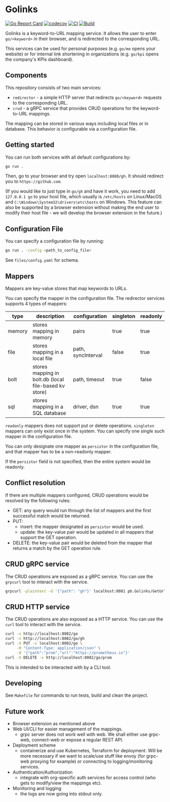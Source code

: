 # Golinks

[![Go Report Card](https://goreportcard.com/badge/github.com/reimirno/golinks)](https://goreportcard.com/report/github.com/reimirno/golinks)
[![codecov](https://codecov.io/github/Reimirno/golinks/branch/main/graph/badge.svg?token=WFR37HA0LH)](https://codecov.io/github/Reimirno/golinks)
[![CI](https://github.com/Reimirno/golinks/actions/workflows/makefile-ci.yml/badge.svg)](https://github.com/Reimirno/golinks/actions/workflows/makefile-ci.yml)
[![Build](https://github.com/Reimirno/golinks/actions/workflows/makefile-build.yml/badge.svg)](https://github.com/Reimirno/golinks/actions/workflows/makefile-build.yml)

Golinks is a keyword-to-URL mapping service. It allows the user to enter `go/<keyword>` in their browser, and is redirected to the corresponding URL.

This services can be used for personal purposes (e.g. `go/me` opens your website) or for internal link shortening in organizations (e.g. `go/kpi` opens the company's KPIs dashboard).

## Components

This repository consists of two main services:

- `redirector` - a simple HTTP server that redirects `go/<keyword>` requests to the corresponding URL.
- `crud` - a gRPC service that provides CRUD operations for the keyword-to-URL mappings.

The mapping can be stored in various ways including local files or in database. This behavior is configurable via a configuration file.

## Getting started

You can run both services with all default configurations by:

```bash
go run .
```

Then, go to your browser and try open `localhost:8080/gh`. It should redirect you to `https://github.com`.

(If you would like to just type in `go/gh` and have it work, you need to add `127.0.0.1 go` to your host file, which usually is `/etc/hosts` on Linux/MacOS and `C:\Windows\System32\drivers\etc\hosts` on Windows. This feature can also be supported by a browser extension without making the end user to modify their host file - we will develop the browser extension in the future.)

## Configuration File

You can specify a configuration file by running:

```bash
go run . -config <path_to_config_file>
```

See `files/config.yaml` for schema.

## Mappers

Mappers are key-value stores that map keywords to URLs.

You can specify the mapper in the configuration file. The redirector services supports 4 types of mappers:

| type   | description                                           | configuration      | singleton | readonly |
| ------ | ----------------------------------------------------- | ------------------ | --------- | -------- |
| memory | stores mapping in memory                              | pairs              | true      | true     |
| file   | stores mapping in a local file                        | path, syncInterval | false     | true     |
| bolt   | stores mapping in bolt.db (local file-based kv store) | path, timeout      | true      | false    |
| sql    | stores mapping in a SQL database                      | driver, dsn        | true      | true     |

`readonly` mappers does not support put or delete operations.
`singleton` mappers can only exist once in the system. You can specify one single such mapper in the configuration file.

You can only designate one mapper as `persistor` in the configuration file, and that mapper has to be a non-readonly mapper. 

If the `persistor` field is not specified, then the entire system would be readonly.

## Conflict resolution

If there are multiple mappers configured, CRUD operations would be resolved by the following rules:
- GET: any query would run through the list of mappers and the first successful match would be returned.
- PUT: 
    - insert: the mapper designated as `persistor` would be used.
    - update: the key-value pair would be updated in all mappers that support the GET operation.
- DELETE: the key-value pair would be deleted from the mapper that returns a match by the GET operation rule.

## CRUD gRPC service

The CRUD operations are exposed as a gRPC service. You can use the `grpcurl` tool to interact with the service.

```bash
grpcurl -plaintext -d '{"path": "gh"}' localhost:8081 pb.Golinks/GetUrl
```

## CRUD HTTP service

The CRUD operations are also exposed as a HTTP service. You can use the `curl` tool to interact with the service.

```bash
curl -v http://localhost:8082/go
curl -v http://localhost:8082/go/gh
curl -X PUT -v localhost:8082/go \
     -H "Content-Type: application/json" \
     -d '{"path":"prom","url":"https://prometheus.io"}'
curl -X DELETE -v http://localhost:8082/go/prom
```

This is intended to be interacted with by a CLI tool.

## Developing

See `Makefile` for commands to run tests, build and clean the project.

## Future work
- Browser extension as mentioned above
- Web UI/CLI for easier management of the mappings.
    - grpc server does not work well with web. We shall either use grpc-web, connect-web or expose a regular REST API.
- Deployment scheme
    - containerize and use Kubernetes, Terraform for deployment. Will be more necessary if we want to scale/use stuff like envoy (for grpc-web proxying for example) or connecting to logging/monitoring services.
- Authentication/Authorization
    - integrate with org-specific auth services for access control (who gets to modify/view the mappings etc).
- Monitoring and logging
    - the logs are now going into stdout only.
